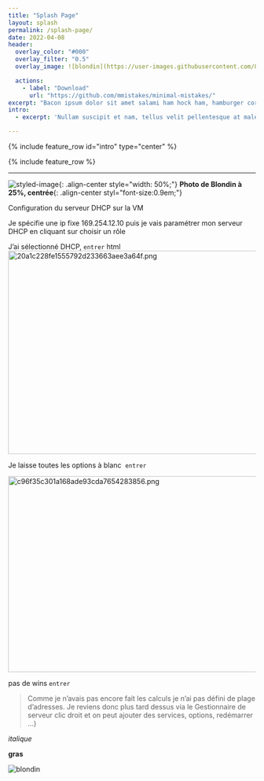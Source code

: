 ```yaml
---
title: "Splash Page"
layout: splash
permalink: /splash-page/
date: 2022-04-08
header:
  overlay_color: "#000"
  overlay_filter: "0.5"
  overlay_image: ![blondin](https://user-images.githubusercontent.com/87373259/161559675-ddee4a87-d1e7-4fdb-bb7f-fb1f0819ca09.jpg)

  actions:
    - label: "Download"
      url: "https://github.com/mmistakes/minimal-mistakes/"
excerpt: "Bacon ipsum dolor sit amet salami ham hock ham, hamburger corned beef short ribs kielbasa biltong t-bone drumstick tri-tip tail sirloin pork chop."
intro: 
  - excerpt: 'Nullam suscipit et nam, tellus velit pellentesque at malesuada, enim eaque. Quis nulla, netus tempor in diam gravida tincidunt, *proin faucibus* voluptate felis id sollicitudin. Centered with `type="center"`'

---
```


{% include feature_row id="intro" type="center" %}

{% include feature_row %}

-------------------------------------
  
  ![styled-image](https://user-images.githubusercontent.com/87373259/161559675-ddee4a87-d1e7-4fdb-bb7f-fb1f0819ca09.jpg "Blondin"){: .align-center style="width: 50%;"} __Photo de Blondin à 25%, centrée__{: .align-center styl="font-size:0.9em;"}



Configuration du serveur DHCP sur la VM

Je spécifie une ip fixe 169.254.12.10 puis je vais paramétrer mon serveur DHCP en cliquant sur choisir un rôle

J’ai sélectionné DHCP, `entrer`
html
<img src="https://hullaballo2001.github.io/OR_Notes/assets/images/20a1c228fe1555792d233663aee3a64f.png" alt="20a1c228fe1555792d233663aee3a64f.png" width="547" height="414" class="jop-noMdConv">




Je laisse toutes les options à blanc  `entrer`

<img src="https://hullaballo2001.github.io/OR_Notes/assets/images/c96f35c301a168ade93cda7654283856.png" alt="c96f35c301a168ade93cda7654283856.png" width="544" height="399" class="jop-noMdConv">

pas de wins `entrer`


> Comme je n’avais pas encore fait les calculs je n’ai pas défini de plage d’adresses. Je reviens donc plus tard dessus via le Gestionnaire de serveur clic droit et on peut ajouter des services, options, redémarrer …)

*italique*

**gras**

![blondin](https://user-images.githubusercontent.com/87373259/161559675-ddee4a87-d1e7-4fdb-bb7f-fb1f0819ca09.jpg)

